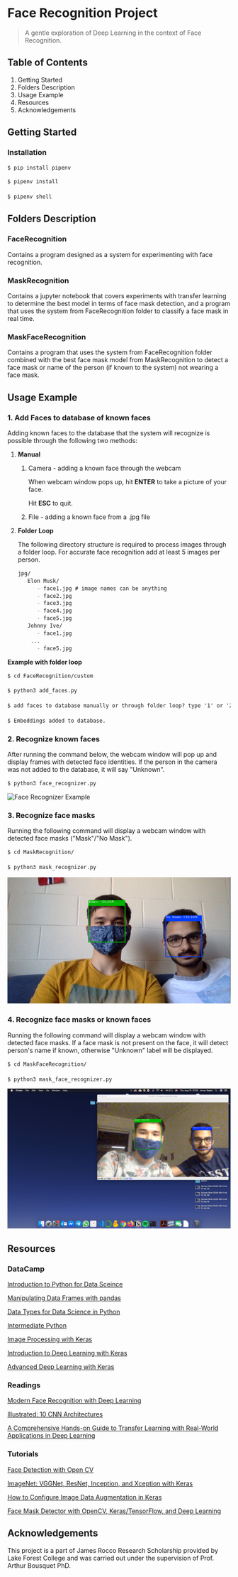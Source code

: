 # Face Recognition Project

> A gentle exploration of Deep Learning in the context of Face Recognition.

## Table of Contents

1. Getting Started
2. Folders Description
3. Usage Example
4. Resources
5. Acknowledgements

## Getting Started

### Installation

```markdown
$ pip install pipenv 
```

```markdown
$ pipenv install

$ pipenv shell
```

## Folders Description

### FaceRecognition

Contains a program designed as a system for experimenting with face recognition. 

### MaskRecognition

Contains a jupyter notebook that covers experiments with transfer learning to determine the best model in terms of face mask detection, and a program that uses the system from FaceRecognition folder to classify a face mask in real time.

### MaskFaceRecognition

Contains a program that uses the system from FaceRecognition folder combined with the best face mask model from MaskRecognition to detect a face mask or name of the person (if known to the system) not wearing a face mask.

## Usage Example

### 1. Add Faces to database of known faces

Adding known faces to the database that the system will recognize is possible through the following two methods:

1. **Manual**
    1. Camera - adding a known face through the webcam

        When webcam window pops up, hit **ENTER** to take a picture of your face.

        Hit **ESC** to quit.

    2. File - adding a known face from a .jpg file
2. **Folder Loop**

    The following directory structure is required to process images through a folder loop. For accurate face recognition add at least 5 images per person.

    ```markdown
    jpg/
       Elon Musk/
          - face1.jpg # image names can be anything
          - face2.jpg
          - face3.jpg
          - face4.jpg
          - face5.jpg
       Johnny Ive/
          - face1.jpg
		...
          - face5.jpg
    ```

**Example with folder loop**

```markdown
$ cd FaceRecognition/custom

$ python3 add_faces.py

$ add faces to database manually or through folder loop? type '1' or '2': 2

$ Embeddings added to database.
```

### 2. Recognize known faces

After running the command below, the webcam window will pop up and display frames with detected face identities. If the person in the camera was not added to the database, it will say "Unknown".

```markdown
$ python3 face_recognizer.py
```

![Face Recognizer Example](static/img/1.png)

### 3. Recognize face masks
Running the following command will display a webcam window with detected face masks ("Mask"/"No Mask").

```markdown
$ cd MaskRecognition/

$ python3 mask_recognizer.py
```

![Face Recognizer Example](static/img/2.png)

### 4. Recognize face masks or known faces

Running the following command will display a webcam window with detected face masks. If a face mask is not present on the face, it will detect person's name if known, otherwise "Unknown" label will be displayed.

```markdown
$ cd MaskFaceRecognition/

$ python3 mask_face_recognizer.py
```

![Mask Face Recognizer Example](static/img/3.png)

## **Resources**

### **DataCamp**

[Introduction to Python for Data Sceince](https://learn.datacamp.com/courses/intro-to-python-for-data-science)

[Manipulating Data Frames with pandas](https://learn.datacamp.com/courses/manipulating-dataframes-with-pandas)

[Data Types for Data Science in Python](https://learn.datacamp.com/courses/data-types-for-data-science-in-python)

[Intermediate Python](https://learn.datacamp.com/courses/intermediate-python)

[Image Processing with Keras](https://learn.datacamp.com/courses/image-processing-with-keras-in-python)

[Introduction to Deep Learning with Keras](https://learn.datacamp.com/courses/introduction-to-deep-learning-with-keras)

[Advanced Deep Learning with Keras](https://learn.datacamp.com/courses/advanced-deep-learning-with-keras)

### **Readings**

[Modern Face Recognition with Deep Learning](https://medium.com/@ageitgey/machine-learning-is-fun-part-4-modern-face-recognition-with-deep-learning-c3cffc121d78)

[Illustrated: 10 CNN Architectures](https://towardsdatascience.com/illustrated-10-cnn-architectures-95d78ace614d#c5a6)

[A Comprehensive Hands-on Guide to Transfer Learning with Real-World Applications in Deep Learning](https://towardsdatascience.com/a-comprehensive-hands-on-guide-to-transfer-learning-with-real-world-applications-in-deep-learning-212bf3b2f27a)

### **Tutorials**

[Face Detection with Open CV](https://www.datacamp.com/community/tutorials/face-detection-python-opencv)

[ImageNet: VGGNet, ResNet, Inception, and Xception with Keras](https://www.pyimagesearch.com/2017/03/20/imagenet-vggnet-resnet-inception-xception-keras/)

[How to Configure Image Data Augmentation in Keras](https://machinelearningmastery.com/how-to-configure-image-data-augmentation-when-training-deep-learning-neural-networks/#:~:text=The%20Keras%20deep%20learning%20neural,augmentation%20via%20the%20ImageDataGenerator%20class.&text=Image%20data%20augmentation%20is%20used,of%20the%20model%20to%20generalize.)

[Face Mask Detector with OpenCV, Keras/TensorFlow, and Deep Learning](https://www.pyimagesearch.com/2020/05/04/covid-19-face-mask-detector-with-opencv-keras-tensorflow-and-deep-learning/)

## Acknowledgements

This project is a part of James Rocco Research Scholarship provided by Lake Forest College and was carried out under the supervision of Prof. Arthur Bousquet PhD.
